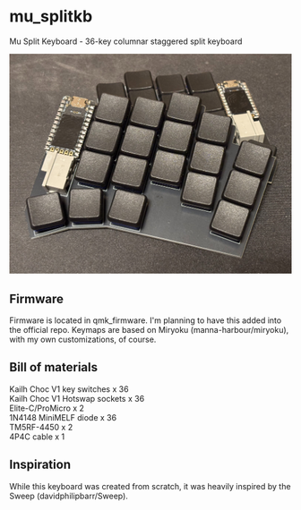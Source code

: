 # mu_splitkb
Mu Split Keyboard - 36-key columnar staggered split keyboard

<img src="mu.jpg">

## Firmware

Firmware is located in qmk_firmware. I'm planning to have this added into the official repo.
Keymaps are based on Miryoku (manna-harbour/miryoku), with my own customizations, of course.

## Bill of materials

Kailh Choc V1 key switches x 36
<br>Kailh Choc V1 Hotswap sockets x 36
<br>Elite-C/ProMicro x 2
<br>1N4148 MiniMELF diode x 36
<br>TM5RF-4450 x 2
<br>4P4C cable x 1

## Inspiration

While this keyboard was created from scratch, it was heavily inspired by the Sweep (davidphilipbarr/Sweep).
